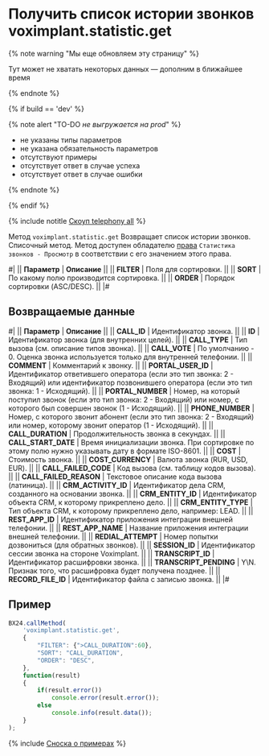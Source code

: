 # Получить список истории звонков voximplant.statistic.get

{% note warning "Мы еще обновляем эту страницу" %}

Тут может не хватать некоторых данных — дополним в ближайшее время

{% endnote %}

{% if build == 'dev' %}

{% note alert "TO-DO _не выгружается на prod_" %}

- не указаны типы параметров
- не указана обязательность параметров
- отсутствуют примеры
- отсутствует ответ в случае успеха
- отсутствует ответ в случае ошибки

{% endnote %}

{% endif %}

{% include notitle [Скоуп telephony all](./_includes/scope-telephony-all.md) %}

Метод `voximplant.statistic.get` Возвращает список истории звонков. Списочный метод. Метод доступен обладателю [права](https://helpdesk.bitrix24.ru/open/18177766/) `Статистика звонков - Просмотр` в соответствии с его значением этого права.

#|
|| **Параметр** | **Описание** ||
|| **FILTER** | Поля для сортировки. ||
|| **SORT** | По какому полю производится сортировка. ||
|| **ORDER** | Порядок сортировки (ASC/DESC). ||
|#

## Возвращаемые данные

#|
|| **Параметр** | **Описание** ||
|| **CALL_ID** | Идентификатор звонка. ||
|| **ID** | Идентификатор звонка (для внутренних целей). ||
|| **CALL_TYPE** | Тип вызова (см. описание типов звонка). ||
|| **CALL_VOTE** | По умолчанию - 0. Оценка звонка используется только для внутренней телефонии. ||
|| **COMMENT** | Комментарий к звонку. ||
|| **PORTAL_USER_ID** | Идентификатор ответившего оператора (если это тип звонка: 2 - Входящий) или идентификатор позвонившего оператора (если это тип звонка: 1 - Исходящий). ||
|| **PORTAL_NUMBER** | Номер, на который поступил звонок (если это тип звонка: 2 - Входящий) или номер, с которого был совершен звонок (1 - Исходящий). ||
|| **PHONE_NUMBER** | Номер, с которого звонит абонент (если это тип звонка: 2 - Входящий) или номер, которому звонит оператор (1 - Исходящий). ||
|| **CALL_DURATION** | Продолжительность звонка в секундах. ||
|| **CALL_START_DATE** | Время инициализации звонка. При сортировке по этому полю нужно указывать дату в формате ISO-8601. ||
|| **COST** | Стоимость звонка. ||
|| **COST_CURRENCY** | Валюта звонка (RUR, USD, EUR). ||
|| **CALL_FAILED_CODE** | Код вызова (см. таблицу кодов вызова). ||
|| **CALL_FAILED_REASON** | Текстовое описание кода вызова (латиница). ||
|| **CRM_ACTIVITY_ID** | Идентификатор дела CRM, созданного на основании звонка. ||
|| **CRM_ENTITY_ID** | Идентификатор объекта CRM, к которому прикреплено дело. ||
|| **CRM_ENTITY_TYPE** | Тип объекта CRM, к которому прикреплено дело, например: LEAD. ||
|| **REST_APP_ID** | Идентификатор приложения интеграции внешней телефонии. ||
|| **REST_APP_NAME** | Название приложения интеграции внешней телефонии. ||
|| **REDIAL_ATTEMPT** | Номер попытки дозвониться (для обратных звонков). ||
|| **SESSION_ID** | Идентификатор сессии звонка на стороне Voximplant. ||
|| **TRANSCRIPT_ID** | Идентификатор расшифровки звонка. ||
|| **TRANSCRIPT_PENDING** | Y\N. Признак того, что расшифровка будет получена позднее. ||
|| **RECORD_FILE_ID** | Идентификатор файла с записью звонка. ||
|#

## Пример

```js
BX24.callMethod(
    'voximplant.statistic.get',
    {
        "FILTER": {">CALL_DURATION":60},
        "SORT": "CALL_DURATION",
        "ORDER": "DESC",
    },
    function(result)
    {
        if(result.error())
            console.error(result.error());
        else
            console.info(result.data());
    }
);
```

{% include [Сноска о примерах](../../_includes/examples.md) %}